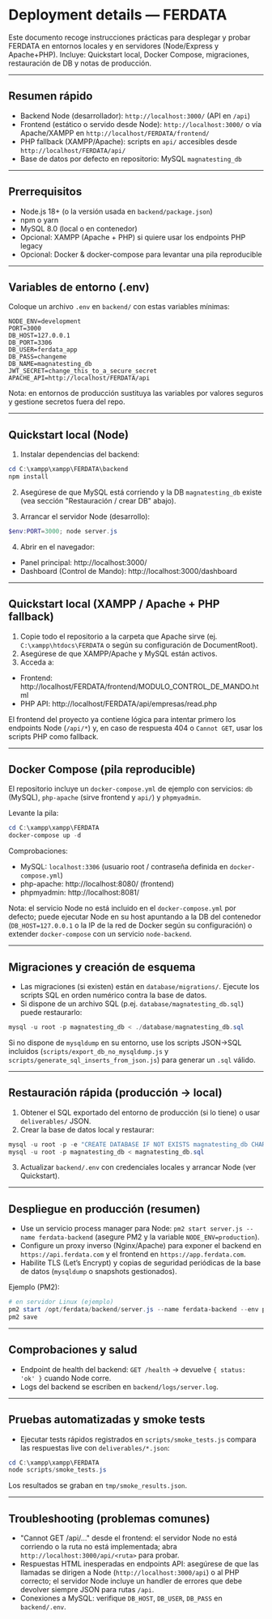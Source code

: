 # Deployment details — FERDATA

Este documento recoge instrucciones prácticas para desplegar y probar FERDATA en entornos locales y en servidores (Node/Express y Apache+PHP). Incluye: Quickstart local, Docker Compose, migraciones, restauración de DB y notas de producción.

---

## Resumen rápido
- Backend Node (desarrollador): `http://localhost:3000/` (API en `/api`)
- Frontend (estático o servido desde Node): `http://localhost:3000/` o vía Apache/XAMPP en `http://localhost/FERDATA/frontend/`
- PHP fallback (XAMPP/Apache): scripts en `api/` accesibles desde `http://localhost/FERDATA/api/`
- Base de datos por defecto en repositorio: MySQL `magnatesting_db`

---

## Prerrequisitos
- Node.js 18+ (o la versión usada en `backend/package.json`)
- npm o yarn
- MySQL 8.0 (local o en contenedor)
- Opcional: XAMPP (Apache + PHP) si quiere usar los endpoints PHP legacy
- Opcional: Docker & docker-compose para levantar una pila reproducible

---

## Variables de entorno (.env)
Coloque un archivo `.env` en `backend/` con estas variables mínimas:

```
NODE_ENV=development
PORT=3000
DB_HOST=127.0.0.1
DB_PORT=3306
DB_USER=ferdata_app
DB_PASS=changeme
DB_NAME=magnatesting_db
JWT_SECRET=change_this_to_a_secure_secret
APACHE_API=http://localhost/FERDATA/api
```

Nota: en entornos de producción sustituya las variables por valores seguros y gestione secretos fuera del repo.

---

## Quickstart local (Node)
1) Instalar dependencias del backend:

```powershell
cd C:\xampp\xampp\FERDATA\backend
npm install
```

2) Asegúrese de que MySQL está corriendo y la DB `magnatesting_db` existe (vea sección "Restauración / crear DB" abajo).

3) Arrancar el servidor Node (desarrollo):

```powershell
$env:PORT=3000; node server.js
```

4) Abrir en el navegador:

- Panel principal: http://localhost:3000/
- Dashboard (Control de Mando): http://localhost:3000/dashboard

---

## Quickstart local (XAMPP / Apache + PHP fallback)
1) Copie todo el repositorio a la carpeta que Apache sirve (ej. `C:\xampp\htdocs\FERDATA` o según su configuración de DocumentRoot).
2) Asegúrese de que XAMPP/Apache y MySQL están activos.
3) Acceda a:

- Frontend: http://localhost/FERDATA/frontend/MODULO_CONTROL_DE_MANDO.html
- PHP API: http://localhost/FERDATA/api/empresas/read.php

El frontend del proyecto ya contiene lógica para intentar primero los endpoints Node (`/api/*`) y, en caso de respuesta 404 o `Cannot GET`, usar los scripts PHP como fallback.

---

## Docker Compose (pila reproducible)
El repositorio incluye un `docker-compose.yml` de ejemplo con servicios: `db` (MySQL), `php-apache` (sirve frontend y `api/`) y `phpmyadmin`.

Levante la pila:

```powershell
cd C:\xampp\xampp\FERDATA
docker-compose up -d
```

Comprobaciones:

- MySQL: `localhost:3306` (usuario root / contraseña definida en `docker-compose.yml`)
- php-apache: http://localhost:8080/ (frontend)
- phpmyadmin: http://localhost:8081/

Nota: el servicio Node no está incluido en el `docker-compose.yml` por defecto; puede ejecutar Node en su host apuntando a la DB del contenedor (`DB_HOST=127.0.0.1` o la IP de la red de Docker según su configuración) o extender `docker-compose` con un servicio `node-backend`.

---

## Migraciones y creación de esquema
- Las migraciones (si existen) están en `database/migrations/`. Ejecute los scripts SQL en orden numérico contra la base de datos.
- Si dispone de un archivo SQL (p.ej. `database/magnatesting_db.sql`) puede restaurarlo:

```powershell
mysql -u root -p magnatesting_db < ./database/magnatesting_db.sql
```

Si no dispone de `mysqldump` en su entorno, use los scripts JSON→SQL incluidos (`scripts/export_db_no_mysqldump.js` y `scripts/generate_sql_inserts_from_json.js`) para generar un `.sql` válido.

---

## Restauración rápida (producción -> local)
1) Obtener el SQL exportado del entorno de producción (si lo tiene) o usar `deliverables/` JSON.
2) Crear la base de datos local y restaurar:

```powershell
mysql -u root -p -e "CREATE DATABASE IF NOT EXISTS magnatesting_db CHARACTER SET utf8mb4 COLLATE utf8mb4_unicode_ci;"
mysql -u root -p magnatesting_db < magnatesting_db.sql
```

3) Actualizar `backend/.env` con credenciales locales y arrancar Node (ver Quickstart).

---

## Despliegue en producción (resumen)
- Use un servicio process manager para Node: `pm2 start server.js --name ferdata-backend` (asegure PM2 y la variable `NODE_ENV=production`).
- Configure un proxy inverso (Nginx/Apache) para exponer el backend en `https://api.ferdata.com` y el frontend en `https://app.ferdata.com`.
- Habilite TLS (Let’s Encrypt) y copias de seguridad periódicas de la base de datos (`mysqldump` o snapshots gestionados).

Ejemplo (PM2):

```powershell
# en servidor Linux (ejemplo)
pm2 start /opt/ferdata/backend/server.js --name ferdata-backend --env production
pm2 save
```

---

## Comprobaciones y salud
- Endpoint de health del backend: `GET /health` → devuelve `{ status: 'ok' }` cuando Node corre.
- Logs del backend se escriben en `backend/logs/server.log`.

---

## Pruebas automatizadas y smoke tests
- Ejecutar tests rápidos registrados en `scripts/smoke_tests.js` compara las respuestas live con `deliverables/*.json`:

```powershell
cd C:\xampp\xampp\FERDATA
node scripts/smoke_tests.js
```

Los resultados se graban en `tmp/smoke_results.json`.

---

## Troubleshooting (problemas comunes)
- "Cannot GET /api/..." desde el frontend: el servidor Node no está corriendo o la ruta no está implementada; abra `http://localhost:3000/api/<ruta>` para probar.
- Respuestas HTML inesperadas en endpoints API: asegúrese de que las llamadas se dirigen a Node (`http://localhost:3000/api`) o al PHP correcto; el servidor Node incluye un handler de errores que debe devolver siempre JSON para rutas `/api`.
- Conexiones a MySQL: verifique `DB_HOST`, `DB_USER`, `DB_PASS` en `backend/.env`.
